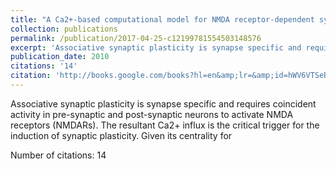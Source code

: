 ```yaml
---
title: "A Ca2+-based computational model for NMDA receptor-dependent synaptic plasticity at individual post-synaptic spines in the hippocampus"
collection: publications
permalink: /publication/2017-04-25-c12199781554503148576
excerpt: 'Associative synaptic plasticity is synapse specific and requires coincident activity in pre-synaptic and post-synaptic neurons to activate NMDA receptors (NMDARs). The resultant Ca2+ influx is the critical trigger for the induction of synaptic plasticity. Given its centrality for '
publication_date: 2010
citations: '14'
citation: 'http://books.google.com/books?hl=en&amp;lr=&amp;id=hWV6VTSeBzsC&amp;oi=fnd&amp;pg=PA345&amp;dq=Owen+Rackham&amp;ots=2BPHGPLntx&amp;sig=0LDI46PY1uUy7md6699Sc1iRluQ'
---
```

Associative synaptic plasticity is synapse specific and requires coincident activity in pre-synaptic and post-synaptic neurons to activate NMDA receptors (NMDARs). The resultant Ca2+ influx is the critical trigger for the induction of synaptic plasticity. Given its centrality for 

Number of citations: 14